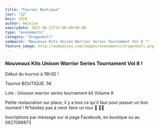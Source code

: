 ```yaml
---
title: "Tournoi Boutique"
jour: "22"
mois: JUIN
author: Héloïse
expirydate: 2022-06-22T23:00:00+00:00
type: "evenements"
category: "dragonball"
sommaire: "Nouveaux Kits Unison Warrior Series Tournament Vol 8 !"
feature_image: http://aubeaujeu.com/images/evenements/dragonball.png
---
```

### Nouveaux Kits Unison Warrior Series Tournament Vol 8 !

Début du tournoi à 19h30 !

Tournoi BOUTIQUE: 5€

Lots : Unisson warrior series tournament kit Volume 8


Petite restauration sur place, il y a tout ce qu'il faut pour passer un bon moment ! N'hésitez pas à venir faire un tour 🥪 🥤🍿


Inscriptions par message sur la page Facebook, en boutique ou au 0627098873
